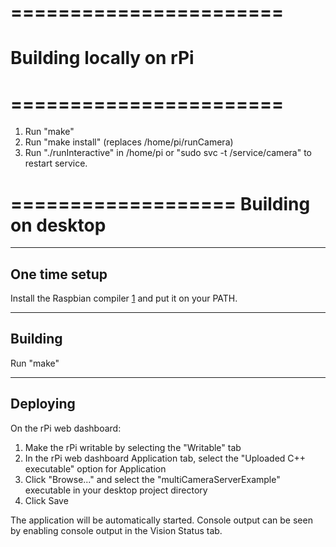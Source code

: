 # =======================
# Building locally on rPi
# =======================

1) Run "make"
2) Run "make install" (replaces /home/pi/runCamera)
3) Run "./runInteractive" in /home/pi or "sudo svc -t /service/camera" to
   restart service.


===================
Building on desktop
===================

--------------
One time setup
--------------

Install the Raspbian compiler [1] and put it on your PATH.

[1]: https://github.com/wpilibsuite/raspbian-toolchain/releases

--------
Building
--------

Run "make"

---------
Deploying
---------

On the rPi web dashboard:

1) Make the rPi writable by selecting the "Writable" tab
2) In the rPi web dashboard Application tab, select the
   "Uploaded C++ executable" option for Application
3) Click "Browse..." and select the "multiCameraServerExample" executable in
   your desktop project directory
4) Click Save

The application will be automatically started.  Console output can be seen by
enabling console output in the Vision Status tab.
